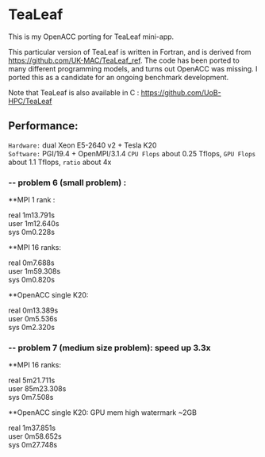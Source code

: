 # TeaLeaf
This is my OpenACC porting for TeaLeaf mini-app.   

This particular version of TeaLeaf is written in Fortran, 
and is derived from https://github.com/UK-MAC/TeaLeaf_ref.
The code has been ported to many different programming models, and turns out OpenACC was missing. 
I ported this as a candidate for an ongoing benchmark development.  


Note that TeaLeaf is also available in C : https://github.com/UoB-HPC/TeaLeaf  


## Performance: 

`Hardware:`   dual Xeon E5-2640 v2 + Tesla K20   <br/>
`Software:`   PGI/19.4 + OpenMPI/3.1.4
`CPU Flops` about 0.25 Tflops,  `GPU Flops` about 1.1 Tflops, `ratio` about 4x

### -- problem 6 (small problem) : 

**MPI 1 rank :   

real	1m13.791s   <br/>
user	1m12.640s    <br/>
sys	0m0.228s      <br/>

**MPI 16 ranks:       

real	0m7.688s   <br/>
user	1m59.308s   <br/>
sys	0m0.820s   <br/>

**OpenACC single K20: 

real	0m13.389s    <br/>
user	0m5.536s   <br/>
sys	0m2.320s   <br/>


### -- problem 7 (medium size problem):   speed up 3.3x

**MPI 16 ranks:  

real	5m21.711s    <br/>
user	85m23.308s   <br/>
sys	0m7.508s   <br/>


**OpenACC single K20: GPU mem high watermark ~2GB

real	1m37.851s    <br/>
user	0m58.652s    <br/>
sys	0m27.748s    <br/> 

